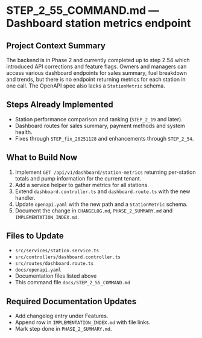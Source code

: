 # STEP_2_55_COMMAND.md — Dashboard station metrics endpoint

## Project Context Summary
The backend is in Phase 2 and currently completed up to step 2.54 which introduced API corrections and feature flags. Owners and managers can access various dashboard endpoints for sales summary, fuel breakdown and trends, but there is no endpoint returning metrics for each station in one call. The OpenAPI spec also lacks a `StationMetric` schema.

## Steps Already Implemented
- Station performance comparison and ranking (`STEP_2_19` and later).
- Dashboard routes for sales summary, payment methods and system health.
- Fixes through `STEP_fix_20251128` and enhancements through `STEP_2_54`.

## What to Build Now
1. Implement `GET /api/v1/dashboard/station-metrics` returning per-station totals and pump information for the current tenant.
2. Add a service helper to gather metrics for all stations.
3. Extend `dashboard.controller.ts` and `dashboard.route.ts` with the new handler.
4. Update `openapi.yaml` with the new path and a `StationMetric` schema.
5. Document the change in `CHANGELOG.md`, `PHASE_2_SUMMARY.md` and `IMPLEMENTATION_INDEX.md`.

## Files to Update
- `src/services/station.service.ts`
- `src/controllers/dashboard.controller.ts`
- `src/routes/dashboard.route.ts`
- `docs/openapi.yaml`
- Documentation files listed above
- This command file `docs/STEP_2_55_COMMAND.md`

## Required Documentation Updates
- Add changelog entry under Features.
- Append row in `IMPLEMENTATION_INDEX.md` with file links.
- Mark step done in `PHASE_2_SUMMARY.md`.
